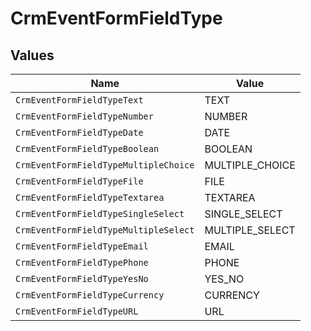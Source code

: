 # CrmEventFormFieldType


## Values

| Name                                  | Value                                 |
| ------------------------------------- | ------------------------------------- |
| `CrmEventFormFieldTypeText`           | TEXT                                  |
| `CrmEventFormFieldTypeNumber`         | NUMBER                                |
| `CrmEventFormFieldTypeDate`           | DATE                                  |
| `CrmEventFormFieldTypeBoolean`        | BOOLEAN                               |
| `CrmEventFormFieldTypeMultipleChoice` | MULTIPLE_CHOICE                       |
| `CrmEventFormFieldTypeFile`           | FILE                                  |
| `CrmEventFormFieldTypeTextarea`       | TEXTAREA                              |
| `CrmEventFormFieldTypeSingleSelect`   | SINGLE_SELECT                         |
| `CrmEventFormFieldTypeMultipleSelect` | MULTIPLE_SELECT                       |
| `CrmEventFormFieldTypeEmail`          | EMAIL                                 |
| `CrmEventFormFieldTypePhone`          | PHONE                                 |
| `CrmEventFormFieldTypeYesNo`          | YES_NO                                |
| `CrmEventFormFieldTypeCurrency`       | CURRENCY                              |
| `CrmEventFormFieldTypeURL`            | URL                                   |